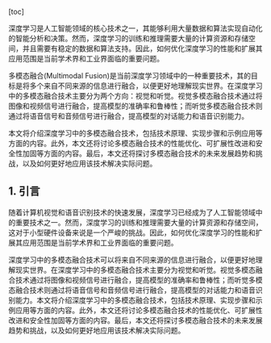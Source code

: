 
[toc]                    
                
                
深度学习是人工智能领域的核心技术之一，其能够利用大量数据和算法实现自动化的智能分析和决策。然而，深度学习的训练和推理需要大量的计算资源和存储空间，并且需要有稳定的数据和算法支持。因此，如何优化深度学习的性能和扩展其应用范围是当前学术界和工业界面临的重要问题。

多模态融合(Multimodal Fusion)是当前深度学习领域中的一种重要技术，其的目标是将多个来自不同来源的信息进行融合，以便更好地理解现实世界。在深度学习中的多模态融合技术主要分为两个方向：视觉和听觉。视觉多模态融合技术通过将图像和视频信号进行融合，提高模型的准确率和鲁棒性；而听觉多模态融合技术则通过将语音信号和音频信号进行融合，提高模型的对话能力和语音识别能力。

本文将介绍深度学习中的多模态融合技术，包括技术原理、实现步骤和示例应用等方面的内容。此外，本文还将讨论多模态融合技术的性能优化、可扩展性改进和安全性加固等方面的内容。最后，本文还将探讨多模态融合技术的未来发展趋势和挑战，以及如何更好地应用该技术解决实际问题。

## 1. 引言

随着计算机视觉和语音识别技术的快速发展，深度学习已经成为了人工智能领域中的重要技术之一。然而，深度学习的训练和推理需要大量的计算资源和存储空间，这对于小型硬件设备来说是一个严峻的挑战。因此，如何优化深度学习的性能和扩展其应用范围是当前学术界和工业界面临的重要问题。

深度学习中的多模态融合技术可以将来自不同来源的信息进行融合，以便更好地理解现实世界。在深度学习中的多模态融合技术主要分为视觉和听觉。视觉多模态融合技术通过将图像和视频信号进行融合，提高模型的准确率和鲁棒性；而听觉多模态融合技术则通过将语音信号和音频信号进行融合，提高模型的对话能力和语音识别能力。本文将介绍深度学习中的多模态融合技术，包括技术原理、实现步骤和示例应用等方面的内容。此外，本文还将讨论多模态融合技术的性能优化、可扩展性改进和安全性加固等方面的内容。最后，本文还将探讨多模态融合技术的未来发展趋势和挑战，以及如何更好地应用该技术解决实际问题。

